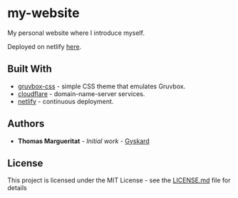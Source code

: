 # my-website

My personal website where I introduce myself. 

Deployed on netlify [here](https://marguerit.at/).

## Built With

* [gruvbox-css](https://github.com/Xe/gruvbox-css) - simple CSS theme that emulates Gruvbox.
* [cloudflare](https://www.cloudflare.com/) - domain-name-server services.
* [netlify](https://www.netlify.com/) - continuous deployment.

## Authors

* **Thomas Margueritat** - *Initial work* - [Gyskard](https://github.com/Gyskard)

## License

This project is licensed under the MIT License - see the [LICENSE.md](LICENSE) file for details
